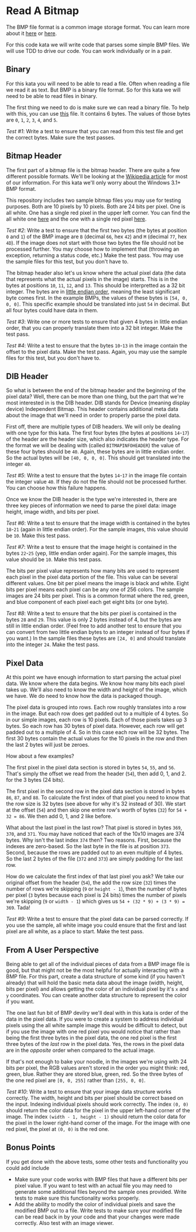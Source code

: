 # Read A Bitmap

The BMP file format is a common image storage format. You can learn more about it [here](http://fileformats.archiveteam.org/wiki/BMP) or [here](https://en.wikipedia.org/wiki/BMP_file_format).

For this code kata we will write code that parses some simple BMP files. We will use TDD to drive our code. You can work individually or in a pair.

## Binary

For this kata you will need to be able to read a file. Often when reading a file we read it as text. But BMP is a binary file format. So for this kata we will need to be able to read files in binary.

The first thing we need to do is make sure we can read a binary file. To help with this, you can use [this](https://github.com/theparticleman/ReadABitmap/blob/master/test_file.bin) file. It contains 6 bytes. The values of those bytes are `0`, `1`, `2`, `3`, `4`, and `5`.

*Test #1*: Write a test to ensure that you can read from this test file and get the correct bytes. Make sure the test passes.

## Bitmap Header

The first part of a bitmap file is the bitmap header. There are quite a few different possible formats. We'll be looking at the [Wikipedia article](https://en.wikipedia.org/wiki/BMP_file_format) for most of our information. For this kata we'll only worry about the Windows 3.1+ BMP format.

This repository includes two sample bitmap files you may use for testing purposes. Both are 10 pixels by 10 pixels. Both are 24 bits per pixel. One is all white. One has a single red pixel in the upper left corner. You can find the all white one [here](https://github.com/theparticleman/ReadABitmap/blob/master/10x10_24bpp_all_white.bmp) and the one with a single red pixel [here](https://github.com/theparticleman/ReadABitmap/blob/master/10x10_24bpp_one_red_pixel.bmp).

*Test #2*: Write a test to ensure that the first two bytes (the bytes at position `0` and `1`) of the BMP image are `B` (decimal `66`, hex `42`) and `M` (decimal `77`, hex `4D`). If the image does not start with those two bytes the file should not be processed further. You may choose how to implement that (throwing an exception, returning a status code, etc.) Make the test pass. You may use the sample files for this test, but you don't have to.

The bitmap header also let's us know where the actual pixel data (the data that represents what the actual pixels in the image) starts. This is in the bytes at positions `10`, `11`, `12`, and `13`. This should be interpretted as a 32 bit integer. The bytes are in [little endian order](https://chortle.ccsu.edu/AssemblyTutorial/Chapter-15/ass15_3.html), meaning the least significant byte comes first. In the example BMPs, the values of these bytes is `[54, 0, 0, 0]`. This specific example should be translated into just `54` in decimal. But all four bytes could have data in them.

*Test #3*: Write one or more tests to ensure that given 4 bytes in little endian order, that you can properly translate them into a 32 bit integer. Make the test pass.

*Test #4*: Write a test to ensure that the bytes `10`-`13` in the image contain the offset to the pixel data. Make the test pass. Again, you may use the sample files for this test, but you don't have to.

## DIB Header

So what is between the end of the bitmap header and the beginning of the pixel data? Well, there can be more than one thing, but the part that we're most interested in is the DIB header. DIB stands for Device (meaning display device) Independent Bitmap. This header contains additional meta data about the image that we'll need in order to properly parse the pixel data.

First off, there are multiple types of DIB headers. We will only be dealing with one type for this kata. The first four bytes (the bytes at positions `14`-`17`) of the header are the header size, which also indicates the header type. For the format we will be dealing with (called `BITMAPINFOHEADER`) the value of these four bytes should be `40`. Again, these bytes are in little endian order. So the actual bytes will be `[40, 0, 0, 0]`. This should get translated into the integer `40`.

*Test #5*: Write a test to ensure that the bytes `14`-`17` in the image file contain the integer value `40`. If they do not the file should not be processed further. You can choose how this failure happens.

Once we know the DIB header is the type we're interested in, there are three key pieces of information we need to parse the pixel data: image height, image width, and bits per pixel.

*Test #6*: Write a test to ensure that the image width is contained in the bytes `18`-`21` (again in little endian order). For the sample images, this value should be `10`. Make this test pass.

*Test #7*: Write a test to ensure that the image height is contained in the bytes `22`-`25` (yep, little endian order again). For the sample images, this value should be `10`. Make this test pass.

The bits per pixel value represents how many bits are used to represent each pixel in the pixel data portion of the file. This value can be several different values. One bit per pixel means the image is black and white. Eight bits per pixel means each pixel can be any one of 256 colors. The sample images are 24 bits per pixel. This is a common format where the red, green, and blue component of each pixel each get eight bits (or one byte).

*Test #8*: Write a test to ensure that the bits per pixel is contained in the bytes `28` and `29`. This value is only 2 bytes instead of 4, but the bytes are still in little endian order. (Feel free to add another test to ensure that you can convert from two little endian bytes to an integer instead of four bytes if you want.) In the sample files these bytes are `[24, 0]` and should translate into the integer `24`. Make the test pass.

## Pixel Data

At this point we have enough information to start parsing the actual pixel data. We know where the data begins. We know how many bits each pixel takes up. We'll also need to know the width and height of the image, which we have. We do need to know how the data is packaged though.

The pixel data is grouped into rows. Each row roughly translates into a row in the image. But each row does get padded out to a multiple of 4 bytes. So in our simple images, each row is 10 pixels. Each of those pixels takes up 3 bytes. So each row has 30 bytes of pixel data. However, each row will get padded out to a multiple of 4. So in this case each row will be 32 bytes. The first 30 bytes contain the actual values for the 10 pixels in the row and then the last 2 bytes will just be zeroes.

How about a few examples?

The first pixel in the pixel data section is stored in bytes `54`, `55`, and `56`. That's simply the offset we read from the header (`54`), then add 0, 1, and 2. for the 3 bytes (24 bits).

The first pixel in the second row in the pixel data section is stored in bytes `86`, `87`, and `88`. To calculate the first index of that pixel you need to know that the row size is 32 bytes (see above for why it's 32 instead of 30). We start at the offset (`54`) and then skip one entire row's worth of bytes (`32`) for `54 + 32 = 86`. We then add 0, 1, and 2 like before.

What about the last pixel in the last row? That pixel is stored in bytes `369`, `370`, and `371`. You may have noticed that each of the 10x10 images are 374 bytes. Why isn't the last index `374` then? Two reasons. First, because the indexes are zero-based. So the last byte in the file is at position `373`. Second, because the rows are padded out to an even multiple of 4 bytes. So the last 2 bytes of the file (`372` and `373`) are simply padding for the last row.

How do we calculate the first index of that last pixel you ask? We take our original offset from the header (`54`), the add the row size (`32`) times the number of rows we're skipping (`9` or `height - 1`), then the number of bytes per pixel (`3` bytes because each pixel is 24 bits) times the number of pixels we're skipping (`9` or `width - 1`) which gives us `54 + (32 * 9) + (3 * 9) = 369`. Tada!

*Test #9*: Write a test to ensure that the pixel data can be parsed correctly. If you use the sample, all white image you could ensure that the first and last pixel are all white, as a place to start. Make the test pass.

## From A User Perspective

Being able to get all of the individual pieces of data from a BMP image file is good, but that might not be the most helpful for actually interacting with a BMP file. For this part, create a data structure of some kind (if you haven't already) that will hold the basic meta data about the image (width, height, bits per pixel) and allows getting the color of an individual pixel by it's `x` and `y` coordinates. You can create another data structure to represent the color if you want.

The one last fun bit of BMP devilry we'll deal with in this kata is order of the data in the pixel data. If you were to create a system to address individual pixels using the all white sample image this would be difficult to detect, but if you use the image with one red pixel you would notice that rather than being the first three bytes in the pixel data, the one red pixel is the first three bytes of the _last_ row in the pixel data. Yes, the rows in the pixel data are in the *opposite* order when compared to the actual image.

If that's not enough to bake your noodle, in the images we're using with 24 bits per pixel, the RGB values aren't stored in the order you might think: red, green, blue. Rather they are stored blue, green, red. So the three bytes of the one red pixel are `[0, 0, 255]` rather than `[255, 0, 0]`.

*Test #10*: Write a test to ensure that your image data structure works correctly. The width, height and bits per pixel should be correct based on the input. Indexing individual pixels should work correctly. The index `(0, 0)` should return the color data for the pixel in the upper left-hand corner of the image. The index `(width - 1, height - 1)` should return the color data for the pixel in the lower right-hand corner of the image. For the image with one red pixel, the pixel at `(0, 0)` is the red one.

## Bonus Points

If you get done with the above tests, some other tests and functionality you could add include
- Make sure your code works with BMP files that have a different bits per pixel value. If you want to test with an actual file you may need to generate some additional files beyond the sample ones provided. Write tests to make sure this functionality works properly.
- Add the ability to modify the color of individual pixels and save the modified BMP out to a file. Write tests to make sure your modified file can be read back in by your code and that your changes were made correctly. Also test with an image viewer.
